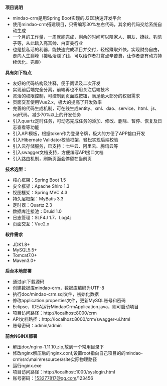 **项目说明** 
- mindao-crm是用Spring Boot实现的J2EE快速开发平台
- 使用mindao-crm搭建项目，只需编写30%左右代码，其余的代码交给系统自动生成
- 一个月的工作量，一周就能完成，剩余的时间可以陪家人、朋友、撩妹、钓凯子等，从此踏入高富帅、白富美行业
- 也是接私活的利器，能快速完成项目并交付，轻松赚取外快，实现财务自由，走向人生巅峰（接私活赚了钱，可以给作者打赏点辛苦费，让作者更有动力持续优化、完善）
 


**具有如下特点** 
- 友好的代码结构及注释，便于阅读及二次开发
- 实现前后端完全分离，前端再也不用关注后端技术
- 灵活的权限控制，可控制到页面或按钮，满足绝大部分的权限需求
- 页面交互使用Vue2.x，极大的提高了开发效率
- 完善的代码生成机制，可在线生成entity、xml、dao、service、html、js、sql代码，减少70%以上的开发任务
- 引入quartz定时任务，可动态完成任务的添加、修改、删除、暂停、恢复及日志查看等功能
- 引入API模板，根据token作为登录令牌，极大的方便了APP接口开发
- 引入Hibernate Validator校验框架，轻松实现后端校验
- 引入云存储服务，已支持：七牛云、阿里云、腾讯云等
- 引入swagger文档支持，方便编写API接口文档
- 引入路由机制，刷新页面会停留在当前页



 **技术选型：** 
- 核心框架：Spring Boot 1.5
- 安全框架：Apache Shiro 1.3
- 视图框架：Spring MVC 4.3
- 持久层框架：MyBatis 3.3
- 定时器：Quartz 2.3
- 数据库连接池：Druid 1.0
- 日志管理：SLF4J 1.7、Log4j
- 页面交互：Vue2.x


 **软件需求** 
- JDK1.8+
- MySQL5.5+
- Tomcat7.0+
- Maven3.0+



 **后台本地部署**
- 通过git下载源码
- 创建数据库mindao-crm，数据库编码为UTF-8
- 执行doc/mindao-crm.sql文件，初始化数据
- 修改application.properties文件，更新MySQL账号和密码
- Eclipse、IDEA运行MindaoCrmApplication.java，则可启动项目
- 项目访问路径：http://localhost:8000/crm
- API文档路径：http://localhost:8000/crm/swagger-ui.html
- 账号密码：admin/admin

 **前台NGINX部署**
 - 解压doc/nginx-1.11.10.zip,放到一个常用目录下
 - 修改nginx解压后的nginx.conf,设置root指向自己项目的的mindao-crm\src\main\resources\site实际物理路径
 - 运行nginx.exe
 - 项目访问路径：http://localhost:1000/syslogin.html
 - 账号密码：153277817@qq.com/123456


 

